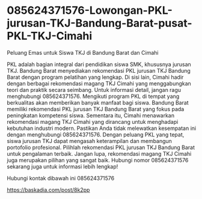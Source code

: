 # 085624371576-Lowongan-PKL-jurusan-TKJ-Bandung-Barat-pusat-PKL-TKJ-Cimahi

Peluang Emas untuk Siswa TKJ di Bandung Barat dan Cimahi

PKL adalah bagian integral dari pendidikan siswa SMK, khususnya jurusan TKJ. Bandung Barat menyediakan rekomendasi PKL jurusan TKJ Bandung Barat dengan program pelatihan yang lengkap. Di sisi lain, Cimahi hadir dengan berbagai rekomendasi magang TKJ Cimahi yang menggabungkan teori dan praktik secara seimbang. Untuk informasi detail, jangan ragu menghubungi 085624371576.
Mengikuti program PKL di tempat yang berkualitas akan memberikan banyak manfaat bagi siswa. Bandung Barat memiliki rekomendasi PKL jurusan TKJ Bandung Barat yang fokus pada peningkatan kompetensi siswa. Sementara itu, Cimahi menawarkan rekomendasi magang TKJ Cimahi yang dirancang untuk menghadapi kebutuhan industri modern. Pastikan Anda tidak melewatkan kesempatan ini dengan menghubungi 085624371576.
Dengan peluang PKL yang tepat, siswa jurusan TKJ dapat mengasah keterampilan dan membangun portofolio profesional. Pilihlah rekomendasi PKL jurusan TKJ Bandung Barat untuk pengalaman terbaik. Jangan lupa, rekomendasi magang TKJ Cimahi juga merupakan pilihan yang sangat baik. Hubungi nomor 085624371576 sekarang juga untuk informasi lebih lengkap!

Hubungi kontak dibawah ini 
085624371576

https://baskadia.com/post/8k2pp
